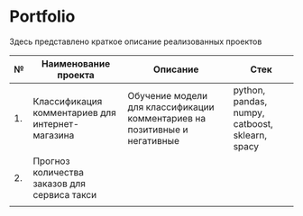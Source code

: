 # Portfolio
Здесь представлено краткое описание реализованных проектов

|**№**|**Наименование проекта**|**Описание**|**Стек**|
|---|---|---|---|
|1.   | Классификация комментариев для интернет-магазина  | Обучение модели для классификации комментариев на позитивные и негативные  | python, pandas, numpy, catboost, sklearn, spacy  |
|2.   | Прогноз количества заказов для сервиса такси  |   |   |
|   |   |   |   |
